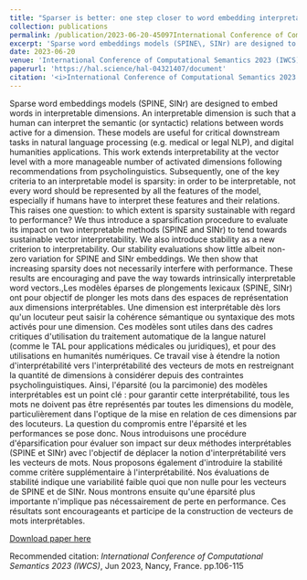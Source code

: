 ```yaml
---
title: "Sparser is better: one step closer to word embedding interpretability"
collection: publications
permalink: /publication/2023-06-20-45097International Conference of Computational Semantics 2023 (IWCS)
excerpt: 'Sparse word embeddings models (SPINE\, SINr) are designed to embed words in interpretable dimensions. An interpretable dimension is such that a human can interpret the semantic (or syntactic) relations between words active for a dimension. These models are useful for critical downstream tasks in natural language processing (e.g. medical or legal NLP)\, and digital humanities applications. This work extends interpretability at the vector level with a more manageable number of activated dimensions following recommendations from psycholinguistics. Subsequently\, one of the key criteria to an interpretable model is sparsity: in order to be interpretable\, not every word should be represented by all the features of the model\, especially if humans have to interpret these features and their relations. This raises one question: to which extent is sparsity sustainable with regard to performance? We thus introduce a sparsification procedure to evaluate its impact on two interpretable methods (SPINE and SINr) to tend towards sustainable vector interpretability. We also introduce stability as a new criterion to interpretability. Our stability evaluations show little albeit non-zero variation for SPINE and SINr embeddings. We then show that increasing sparsity does not necessarily interfere with performance. These results are encouraging and pave the way towards intrinsically interpretable word vectors.,Les modèles éparses de plongements lexicaux (SPINE\, SINr) ont pour objectif de plonger les mots dans des espaces de représentation aux dimensions interprétables. Une dimension est interprétable dès lors qu&apos;un locuteur peut saisir la cohérence sémantique ou syntaxique des mots activés pour une dimension. Ces modèles sont utiles dans des cadres critiques d&apos;utilisation du traitement automatique de la langue naturel (comme le TAL pour applications médicales ou juridiques)\, et pour des utilisations en humanités numériques. Ce travail vise à étendre la notion d&apos;interprétabilité vers l&apos;interprétabilité des vecteurs de mots en restreignant la quantité de dimensions à considérer depuis des contraintes psycholinguistiques. Ainsi\, l&apos;éparsité (ou la parcimonie) des modèles interprétables est un point clé : pour garantir cette interprétabilité\, tous les mots ne doivent pas être représentés par toutes les dimensions du modèle\, particulièrement dans l&apos;optique de la mise en relation de ces dimensions par des locuteurs. La question du compromis entre l&apos;éparsité et les performances se pose donc. Nous introduisons une procédure d&apos;éparsification pour évaluer son impact sur deux méthodes interprétables (SPINE et SINr) avec l&apos;objectif de déplacer la notion d&apos;interprétabilité vers les vecteurs de mots. Nous proposons également d&apos;introduire la stabilité comme critère supplémentaire à l&apos;interprétabilité. Nos évaluations de stabilité indique une variabilité faible quoi que non nulle pour les vecteurs de SPINE et de SINr. Nous montrons ensuite qu&apos;une éparsité plus importante n&apos;implique pas nécessairement de perte en performance. Ces résultats sont encourageants et participe de la construction de vecteurs de mots interprétables.'
date: 2023-06-20
venue: 'International Conference of Computational Semantics 2023 (IWCS)'
paperurl: 'https://hal.science/hal-04321407/document'
citation: '<i>International Conference of Computational Semantics 2023 (IWCS)</i>, Jun 2023, Nancy, France. pp.106-115'
---
```

Sparse word embeddings models (SPINE\, SINr) are designed to embed words in interpretable dimensions. An interpretable dimension is such that a human can interpret the semantic (or syntactic) relations between words active for a dimension. These models are useful for critical downstream tasks in natural language processing (e.g. medical or legal NLP)\, and digital humanities applications. This work extends interpretability at the vector level with a more manageable number of activated dimensions following recommendations from psycholinguistics. Subsequently\, one of the key criteria to an interpretable model is sparsity: in order to be interpretable\, not every word should be represented by all the features of the model\, especially if humans have to interpret these features and their relations. This raises one question: to which extent is sparsity sustainable with regard to performance? We thus introduce a sparsification procedure to evaluate its impact on two interpretable methods (SPINE and SINr) to tend towards sustainable vector interpretability. We also introduce stability as a new criterion to interpretability. Our stability evaluations show little albeit non-zero variation for SPINE and SINr embeddings. We then show that increasing sparsity does not necessarily interfere with performance. These results are encouraging and pave the way towards intrinsically interpretable word vectors.,Les modèles éparses de plongements lexicaux (SPINE\, SINr) ont pour objectif de plonger les mots dans des espaces de représentation aux dimensions interprétables. Une dimension est interprétable dès lors qu&apos;un locuteur peut saisir la cohérence sémantique ou syntaxique des mots activés pour une dimension. Ces modèles sont utiles dans des cadres critiques d&apos;utilisation du traitement automatique de la langue naturel (comme le TAL pour applications médicales ou juridiques)\, et pour des utilisations en humanités numériques. Ce travail vise à étendre la notion d&apos;interprétabilité vers l&apos;interprétabilité des vecteurs de mots en restreignant la quantité de dimensions à considérer depuis des contraintes psycholinguistiques. Ainsi\, l&apos;éparsité (ou la parcimonie) des modèles interprétables est un point clé : pour garantir cette interprétabilité\, tous les mots ne doivent pas être représentés par toutes les dimensions du modèle\, particulièrement dans l&apos;optique de la mise en relation de ces dimensions par des locuteurs. La question du compromis entre l&apos;éparsité et les performances se pose donc. Nous introduisons une procédure d&apos;éparsification pour évaluer son impact sur deux méthodes interprétables (SPINE et SINr) avec l&apos;objectif de déplacer la notion d&apos;interprétabilité vers les vecteurs de mots. Nous proposons également d&apos;introduire la stabilité comme critère supplémentaire à l&apos;interprétabilité. Nos évaluations de stabilité indique une variabilité faible quoi que non nulle pour les vecteurs de SPINE et de SINr. Nous montrons ensuite qu&apos;une éparsité plus importante n&apos;implique pas nécessairement de perte en performance. Ces résultats sont encourageants et participe de la construction de vecteurs de mots interprétables.

[Download paper here](https://hal.science/hal-04321407/document)

Recommended citation: <i>International Conference of Computational Semantics 2023 (IWCS)</i>, Jun 2023, Nancy, France. pp.106-115